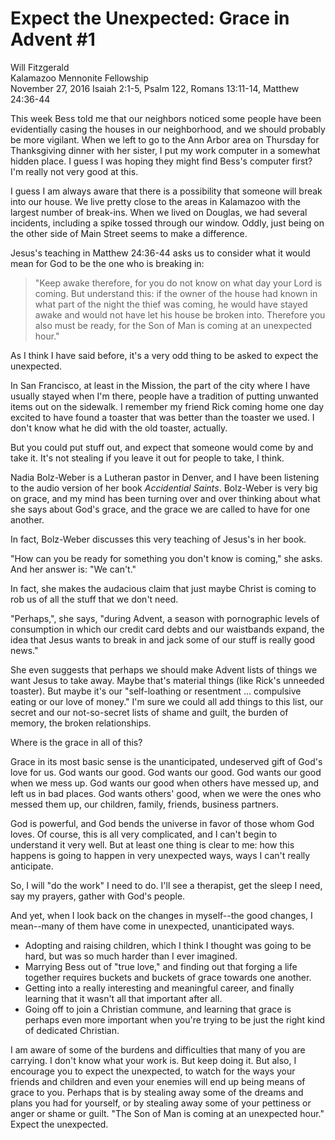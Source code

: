 # Expect the Unexpected: Grace in Advent #1
Will Fitzgerald  
Kalamazoo Mennonite Fellowship  
November 27, 2016
Isaiah 2:1-5, Psalm 122, Romans 13:11-14, Matthew 24:36-44

This week Bess told me that our neighbors noticed some people have been evidentially casing the houses in our neighborhood, and we should probably be more vigilant. When we left to go to the Ann Arbor area on Thursday for Thanksgiving dinner with her sister, I put my work computer in a somewhat hidden place. I guess I was hoping they might find Bess's computer first? I'm really not very good at this.

I guess I am always aware that there is a possibility that someone will break into our house. We live pretty close to the areas in Kalamazoo with the largest number of break-ins. When we lived on Douglas, we had several incidents, including a spike tossed through our window. Oddly, just being on the other side of Main Street seems to make a difference.

Jesus's teaching in Matthew 24:36-44 asks us to consider what it would mean for God to be the one who is breaking in:

> "Keep awake therefore, for you do not know on what day your Lord is coming. But understand this: if the owner of the house had known in what part of the night the thief was coming, he would have stayed awake and would not have let his house be broken into. Therefore you also must be ready, for the Son of Man is coming at an unexpected hour."

As I think I have said before, it's a very odd thing to be asked to expect the unexpected.

In San Francisco, at least in the Mission, the part of the city where I have usually stayed when I'm there, people have a tradition of putting unwanted items out on the sidewalk. I remember my friend Rick coming home one day excited to have found a toaster that was better than the toaster we used. I don't know what he did with the old toaster, actually.

But you could put stuff out, and expect that someone would come by and take it. It's not stealing if you leave it out for people to take, I think.

Nadia Bolz-Weber is a Lutheran pastor in Denver, and I have been listening to the audio version of her book _Accidential Saints_. Bolz-Weber is very big on grace, and my mind has been turning over and over thinking about what she says about God's grace, and the grace we are called to have for one another.

In fact, Bolz-Weber discusses this very teaching of Jesus's in her book.

"How can you be ready for something you don't know is coming," she asks. And her answer is: "We can't."

In fact, she makes the audacious claim that just maybe Christ is coming to rob us of all the stuff that we don't need.

"Perhaps,", she says, "during Advent, a season with pornographic levels of consumption in which our credit card debts and our waistbands expand, the idea that Jesus wants to break in and jack some of our stuff is really good news."

She even suggests that perhaps we should make Advent lists of things we want Jesus to take away. Maybe that's material things (like Rick's unneeded toaster). But maybe it's our "self-loathing or resentment ... compulsive eating or our love of money." I'm sure we could all add things to this list, our secret and our not-so-secret lists of shame and guilt, the burden of memory, the broken relationships.

Where is the grace in all of this?

Grace in its most basic sense is the unanticipated, undeserved gift of God's love for us. God wants our good. God wants our good. God wants our good when we mess up. God wants our good when others have messed up, and left us in bad places. God wants others' good, when we were the ones who messed them up, our children, family, friends, business partners.

God is powerful, and God bends the universe in favor of those whom God loves. Of course, this is all very complicated, and I can't begin to understand it very well. But at least one thing is clear to me: how this happens is going to happen in very unexpected ways, ways I can't really anticipate.

So, I will "do the work" I need to do. I'll see a therapist, get the sleep I need, say my prayers, gather with God's people.

And yet, when I look back on the changes in myself--the good changes, I mean--many of them have come in unexpected, unanticipated ways.

- Adopting and raising children, which I think I thought was going to be hard, but was so much harder than I ever imagined.
- Marrying Bess out of "true love," and finding out that forging a life together requires buckets and buckets of grace towards one another.
- Getting into a really interesting and meaningful career, and finally learning that it wasn't all that important after all.
- Going off to join a Christian commune, and learning that grace is perhaps even more important when you're trying to be just the right kind of dedicated Christian.

I am aware of some of the burdens and difficulties that many of you are carrying. I don't know what your work is. But keep doing it. But also, I encourage you to expect the unexpected, to watch for the ways your friends and children and even your enemies will end up being means of grace to you. Perhaps that is by stealing away some of the dreams and plans you had for yourself, or by stealing away some of your pettiness or anger or shame or guilt. "The Son of Man is coming at an unexpected hour." Expect the unexpected.
